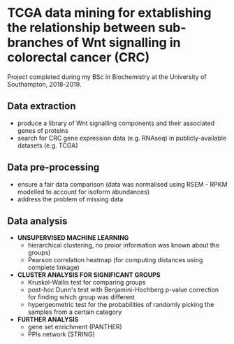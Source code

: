# TCGA data mining for extablishing the relationship between sub-branches of Wnt signalling in colorectal cancer (CRC)

Project completed during my BSc in Biochemistry at the University of Southampton, 2018-2019.

## Data extraction
* produce a library of Wnt signalling components and their associated genes of proteins
* search for CRC gene expression data (e.g. RNAseq) in publicly-available datasets (e.g. TCGA)

## Data pre-processing
* ensure a fair data comparison (data was normalised using RSEM - RPKM modelled to account for isoform abundances)
* address the problem of missing data

## Data analysis
* **UNSUPERVISED MACHINE LEARNING**
  * hierarchical clustering, no proior information was known about the groups)
  * Pearson correlation heatmap (for computing distances using complete linkage)
* **CLUSTER ANALYSIS FOR SIGNIFICANT GROUPS**
  * Kruskal-Wallis test for comparing groups
  * post-hoc Dunn's test with Benjamini-Hochberg p-value correction for finding which group was different
  * hypergeometric test for the probabilities of randomly picking the samples from a certain category
* **FURTHER ANALYSIS** 
  * gene set enrichment (PANTHER)
  * PPIs network (STRING)
